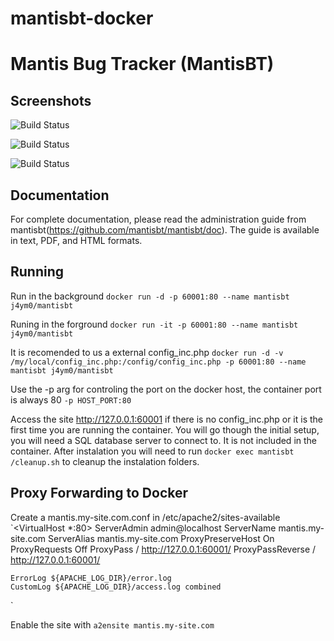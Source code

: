 # mantisbt-docker


Mantis Bug Tracker (MantisBT)
=============================

Screenshots
-----------

![Build Status](https://github.com/mantisbt/mantisbt/doc/modern_view_issues.png)

![Build Status](https://github.com/mantisbt/mantisbt/doc/modern_my_view.png)

![Build Status](https://github.com/mantisbt/mantisbt/doc/modern_view_issue.png)

Documentation
-------------

For complete documentation, please read the administration guide from mantisbt(https://github.com/mantisbt/mantisbt/doc).  The guide is available in text, PDF, and HTML formats.



Running
-------

Run in the background 
`docker run -d -p 60001:80 --name mantisbt j4ym0/mantisbt`

Runing in the forground
`docker run -it -p 60001:80 --name mantisbt j4ym0/mantisbt`

It is recomended to us a external config_inc.php
`docker run -d -v /my/local/config_inc.php:/config/config_inc.php -p 60001:80 --name mantisbt j4ym0/mantisbt`

Use the -p arg for controling the port on the docker host, the container port is always 80 
`-p HOST_PORT:80`

Access the site http://127.0.0.1:60001 if there is no config_inc.php or it is the first time you are running the container. You will go though the initial setup, you will need a SQL database server to connect to. It is not included in the container.
After instalation you will need to run `docker exec mantisbt /cleanup.sh` to cleanup the instalation folders.


Proxy Forwarding to Docker
--------------------------

Create a mantis.my-site.com.conf in /etc/apache2/sites-available
`<VirtualHost *:80>
  ServerAdmin admin@localhost
	ServerName mantis.my-site.com
	ServerAlias mantis.my-site.com
	ProxyPreserveHost On
	ProxyRequests Off 
	ProxyPass / http://127.0.0.1:60001/
	ProxyPassReverse / http://127.0.0.1:60001/
	
	ErrorLog ${APACHE_LOG_DIR}/error.log
	CustomLog ${APACHE_LOG_DIR}/access.log combined

</VirtualHost>
`

Enable the site with `a2ensite mantis.my-site.com`

